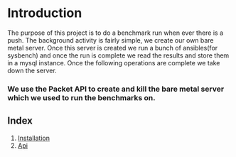 # Introduction 
The purpose of this project is to do a benchmark run when ever there is a push. The background activity is fairly simple, we create our own bare metal server. Once this server is created we run a bunch of ansibles(for sysbench) and once the run is complete we read the results and store them in a mysql instance. Once the following operations are complete we take down the server. 

### We use the Packet API to create and kill the bare metal server which we used to run the benchmarks on.

## Index 
1. [Installation](Installation.md)
2. [Api](Api.md) 
